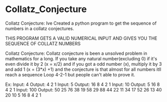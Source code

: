 # Collatz_Conjecture
Collatz Conjecture: Ive Created a python program to get the sequence of numbers in a collatz conjectures. 

THIS PROGRAM GETS A VALID NUMERICAL INPUT AND GIVES YOU THE SEQUENCE OF COLLATZ NUMBERS

Collatz Conjecture:
       Collatz conjecture is been a unsolved problem in mathematics
for a long. If you take any natural number(excluding 0) if it's even
divide it by 2 (x = x/2) and if you got a odd number (x), multiply it by 3 and add 1
(x = (3*x) +1) and the conjecture is that almost for all numbers itll reach a sequence 
Loop 4-2-1 but people can't able to prove it. 

Ex: 
Input: 4
Output: 4 2 1
Input: 5
Output: 16 8 4 2 1
Input: 10
Output: 5 16 8 4 2 1
Input: 100
Output: 50 25 76 38 19 58 29 88 44 22 11 34 17 52 26 13 40 20 10 5 16 8 4 2 1
